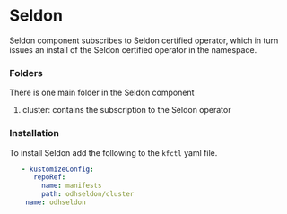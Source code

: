 # Seldon

Seldon component subscribes to Seldon certified operator, which in turn issues an install of the Seldon certified operator in the namespace. 
 
### Folders
There is one main folder in the Seldon component
1. cluster: contains the subscription to the Seldon operator



### Installation
To install Seldon add the following to the `kfctl` yaml file.

```yaml
   - kustomizeConfig:
      repoRef:
        name: manifests
        path: odhseldon/cluster
    name: odhseldon
```
